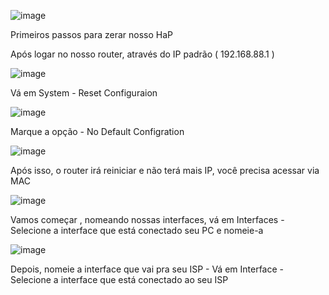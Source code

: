 ![image](https://github.com/JoelFernandes01/routerborder/assets/36451882/23edba22-17b0-49b3-b8ce-8f03a91df4bf)

Primeiros passos para zerar nosso HaP

Após logar no nosso router, através do IP padrão ( 192.168.88.1 )

![image](https://github.com/JoelFernandes01/routerborder/assets/36451882/8f184a4f-9e41-4b79-a000-322eb223f57c)

Vá em System - Reset Configuraion

![image](https://github.com/JoelFernandes01/routerborder/assets/36451882/ef0238cd-54dd-4884-bd34-05ec4be1492b)

Marque a opção - No Default Configration

![image](https://github.com/JoelFernandes01/routerborder/assets/36451882/298494e2-db2d-45c9-998c-4109ad9c65d2)

Após isso, o router irá reiniciar e não terá mais IP, você precisa acessar via MAC 

![image](https://github.com/JoelFernandes01/routerborder/assets/36451882/f6b366ab-3b7e-4139-b04f-7378e770f226)

Vamos começar , nomeando nossas interfaces, vá em Interfaces - Selecione a interface que está conectado seu PC e nomeie-a

![image](https://github.com/JoelFernandes01/routerborder/assets/36451882/99f8cc18-9af4-4bd6-bc0e-308050aa2edb)

Depois, nomeie a interface que vai pra seu ISP - Vá em Interface - Selecione a interface que está conectado ao seu ISP



